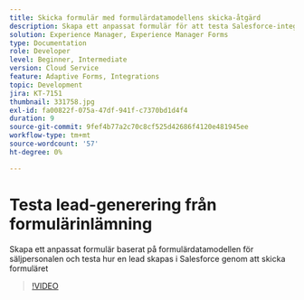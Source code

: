 ```yaml
---
title: Skicka formulär med formulärdatamodellens skicka-åtgärd
description: Skapa ett anpassat formulär för att testa Salesforce-integreringen genom att skapa ett Lead-objekt när formulär skickas
solution: Experience Manager, Experience Manager Forms
type: Documentation
role: Developer
level: Beginner, Intermediate
version: Cloud Service
feature: Adaptive Forms, Integrations
topic: Development
jira: KT-7151
thumbnail: 331758.jpg
exl-id: fa00822f-075a-47df-941f-c7370bd1d4f4
duration: 9
source-git-commit: 9fef4b77a2c70c8cf525d42686f4120e481945ee
workflow-type: tm+mt
source-wordcount: '57'
ht-degree: 0%

---
```


# Testa lead-generering från formulärinlämning

Skapa ett anpassat formulär baserat på formulärdatamodellen för säljpersonalen och testa hur en lead skapas i Salesforce genom att skicka formuläret

>[!VIDEO](https://video.tv.adobe.com/v/331758?quality=12&learn=on)
